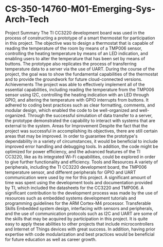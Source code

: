 # CS-350-14760-M01-Emerging-Sys-Arch-Tech
Project Summary
The TI CC3220 development board was used in the process of constructing a prototype of a smart thermostat for participation in this project. The objective was to design a thermostat that is capable of reading the temperature of the room by means of a TMP006 sensor, controlling the heating temperature by means of an LED indication, and enabling users to alter the temperature that has been set by means of buttons. The prototype also replicates the process of transferring temperature data to a server via the use of UART. During the course of the project, the goal was to show the fundamental capabilities of the thermostat and to provide the groundwork for future cloud-connected versions.
Achievements
The project was able to effectively implement all of the essential capabilities, including reading the temperature from the TMP006 sensor using I2C, controlling the heating indication with an LED through GPIO, and altering the temperature with GPIO interrupts from buttons. It adhered to coding best practices such as clear formatting, comments, and modular design, which enabled the code to be well-organized and well-organized. Through the successful simulation of data transfer to a server, the prototype demonstrated the capability to interact with systems that are external to the system.
Areas for Improvement
Despite the fact that the project was successful in accomplishing its objectives, there are still certain areas that may be improved. In order to guarantee the prototype's dependability in a variety of circumstances, it would be beneficial to include improved error handling and debugging tools. In addition, the code might be optimized for power efficiency, and the advanced features of the TI CC3220, like as its integrated Wi-Fi capabilities, could be explored in order to give further functionality and efficiency.
Tools and Resources
A variety of peripherals, including the TI CC3220 development board, the TMP006 temperature sensor, and different peripherals for GPIO and UART communication were used by me for this project. A significant amount of time was spent using the development tools and documentation provided by TI, which included the datasheets for the CC3220 and TMP006. A significant contribution to the development process was made by the use of resources such as embedded systems development tutorials and programming guidelines for the ARM Cortex-M4 processor.
Transferable Skills
Embedded system design, interfacing with sensors and peripherals, and the use of communication protocols such as I2C and UART are some of the skills that may be acquired by participation in this project. It is quite easy to apply these abilities to other projects that include microcontrollers and Internet of Things devices with great success. In addition, having prior expertise with code modularization and best practices would be beneficial for future education as well as career growth.
